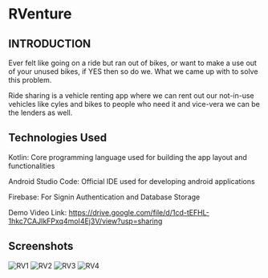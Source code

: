 # RVenture
## INTRODUCTION

Ever felt like going on a ride but ran out of bikes, or want to make a use out of your unused bikes, if YES then so do we. What we came up with to solve this problem.



Ride sharing is a vehicle renting app where we can rent out our not-in-use vehicles like cyles and bikes to people who need it and vice-vera we can be the lenders as well.

## Technologies Used

Kotlin:
Core programming language used for building the app layout and functionalities<br>

Android Studio Code:
Official IDE used for developing android applications

Firebase:
For Signin Authentication and Database Storage

Demo Video Link: https://drive.google.com/file/d/1cd-tEFHL-1hkc7CAJIkFPxq4moI4Ej3V/view?usp=sharing

## Screenshots

![RV1](https://user-images.githubusercontent.com/102437896/197224556-98c32460-e641-4aed-9aa8-698c92227370.jpeg)
![RV2](https://user-images.githubusercontent.com/102437896/197224576-e5c5bb1c-93b2-4209-a6f6-75e15893f755.jpeg)
![RV3](https://user-images.githubusercontent.com/102437896/197224592-7961d065-38eb-41b1-89f2-bdf81c1653aa.jpeg)
![RV4](https://user-images.githubusercontent.com/102437896/197224611-43224ede-ca3e-457d-98bd-e8b7104fbeab.jpeg)

